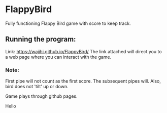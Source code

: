 # FlappyBird

Fully functioning Flappy Bird game with score to keep track.

## Running the program:
Link: https://wajihi.github.io/FlappyBird/
The link attached will direct you to a web page where you can interact with the game.

### Note:

First pipe will not count as the first score. The subsequent pipes will.
Also, bird does not 'tilt' up or down. 

Game plays through github pages.

Hello
